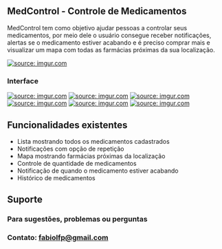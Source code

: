 ## MedControl - Controle de Medicamentos

MedControl tem como objetivo ajudar pessoas a controlar seus medicamentos, por meio dele o usuário consegue receber notificações, alertas se o medicamento estiver acabando e é preciso comprar mais e visualizar um mapa com todas as farmácias próximas da sua localização.

<a href="https://imgur.com/aqwYPmG"><img src="https://i.imgur.com/aqwYPmGm.jpg" title="source: imgur.com" /></a>

### Interface

<a href="https://imgur.com/YZZpXYM"><img src="https://i.imgur.com/YZZpXYMl.png" title="source: imgur.com" /></a> <a href="https://imgur.com/uNNYpCQ"><img src="https://i.imgur.com/uNNYpCQl.png" title="source: imgur.com" /></a> <a href="https://imgur.com/LBMGgKw"><img src="https://i.imgur.com/LBMGgKwl.png" title="source: imgur.com" /></a> <a href="https://imgur.com/bIUF3Ui"><img src="https://i.imgur.com/bIUF3Uil.png" title="source: imgur.com" /></a> <a href="https://imgur.com/OuTgML8"><img src="https://i.imgur.com/OuTgML8l.png" title="source: imgur.com" /></a> <a href="https://imgur.com/e5znmCC"><img src="https://i.imgur.com/e5znmCCl.png" title="source: imgur.com" /></a>

## Funcionalidades existentes

* Lista mostrando todos os medicamentos cadastrados
* Notificações com opção de repetição
* Mapa mostrando farmácias próximas da localização
* Controle de quantidade de medicamentos 
* Notificação de quando o medicamento estiver acabando
* Histórico de medicamentos

## Suporte

### Para sugestões, problemas ou perguntas

### Contato: fabiolfp@gmail.com
